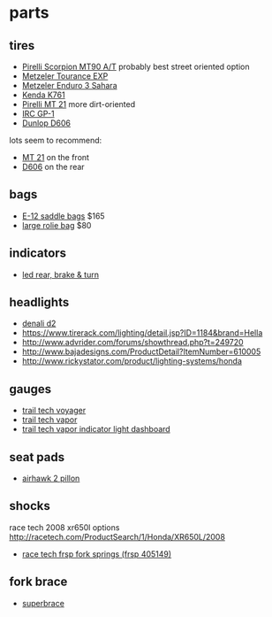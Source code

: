 # parts


## tires

- [Pirelli Scorpion MT90 A/T][scorpion] probably best street oriented option
- [Metzeler Tourance EXP](http://www.bikebandit.com/tires-tubes/motorcycle-tires/metzeler-tourance-exp-motorcycle-tire)
- [Metzeler Enduro 3 Sahara](http://www.bikebandit.com/tires-tubes/motorcycle-tires/metzeler-enduro-3-sahara-motorcycle-tire?b=156390)
- [Kenda K761](http://www.bikebandit.com/tires-tubes/motorcycle-tires/kenda-k761-dual-sport-tire?b=3077746)
- [Pirelli MT 21][mt21] more dirt-oriented
- [IRC GP-1](http://www.bikebandit.com/tires-tubes/motorcycle-tires/irc-gp-110-motorcycle-tire?b=45066)
- [Dunlop D606][d606]

lots seem to recommend:
- [MT 21][mt21] on the front
- [D606][d606] on the rear

[mt21]: http://www.motorcycle-superstore.com/5416/i/pirelli-mt-21-rallycross-rear-tire
[d606]: http://www.bikebandit.com/tires-tubes/motorcycle-tires/dunlop-d606-motorcycle-tire
[scorpion]: http://www.bikebandit.com/tires-tubes/motorcycle-tires/pirelli-scorpion-mt90-a-t-motorcycle-tire?b=275578


## bags

- [E-12 saddle bags](http://wolfmanluggage.com/products/e-12-saddle-bags) $165
- [large rolie bag](http://wolfmanluggage.com/products/large-rolie-bag) $80


## indicators

- [led rear, brake & turn](http://www.twistedthrottle.com/admore-lighting-led-light-bar-mini-with-running-brake-and-progressive-amber-turn-signals)


## headlights

- [denali d2](http://www.twistedthrottle.com/denali-d2d-dual-intensity-led-lighting-2-light-kit-with-full-wiring-harness-and-m8-mount)
- https://www.tirerack.com/lighting/detail.jsp?ID=1184&brand=Hella
- http://www.advrider.com/forums/showthread.php?t=249720
- http://www.bajadesigns.com/ProductDetail?ItemNumber=610005
- http://www.rickystator.com/product/lighting-systems/honda


## gauges

- [trail tech voyager](http://www.trailtech.net/digital-gauges/voyager-moto-gps)
- [trail tech vapor](http://www.trailtech.net/digital-gauges/vapor/752-402)
- [trail tech vapor indicator light dashboard](http://www.trailtech.net/digital-gauges/vapor/vapor-accessories/022-pda)


## seat pads

- [airhawk 2 pillon](http://www.leeparksdesign.com/airhawk-2-pillion/)


## shocks

race tech 2008 xr650l options
http://racetech.com/ProductSearch/1/Honda/XR650L/2008

- [race tech frsp fork springs (frsp 405149)](http://www.racetech.com/page/title/FRSP-RT%20Fork%20Spring%20List)


## fork brace

- [superbrace](http://superbrace.com/shop/2256-honda-xr-650l/)
